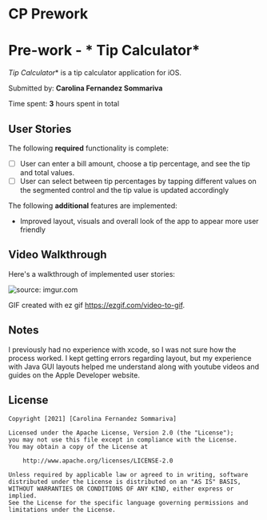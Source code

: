 # CP Prework 
 
# Pre-work - * Tip Calculator*

*Tip Calculator** is a tip calculator application for iOS.

Submitted by: **Carolina Fernandez Sommariva**

Time spent: **3** hours spent in total

## User Stories

The following **required** functionality is complete:

* [ ] User can enter a bill amount, choose a tip percentage, and see the tip and total values.
* [ ] User can select between tip percentages by tapping different values on the segmented control and the tip value is updated accordingly

The following **additional** features are implemented:

- Improved layout, visuals and overall look of the app to appear more user friendly 

## Video Walkthrough

Here's a walkthrough of implemented user stories:

<img src="https://i.imgur.com/wXqpLFy.gif" title="source: imgur.com" /></a>

GIF created with ez gif https://ezgif.com/video-to-gif.

## Notes

I previously had no experience with xcode, so I was not sure how the process worked. 
I kept getting errors regarding layout, but my experience with Java GUI layouts helped 
me understand along with youtube videos and guides on the Apple Developer website. 

## License

    Copyright [2021] [Carolina Fernandez Sommariva]

    Licensed under the Apache License, Version 2.0 (the "License");
    you may not use this file except in compliance with the License.
    You may obtain a copy of the License at

        http://www.apache.org/licenses/LICENSE-2.0

    Unless required by applicable law or agreed to in writing, software
    distributed under the License is distributed on an "AS IS" BASIS,
    WITHOUT WARRANTIES OR CONDITIONS OF ANY KIND, either express or implied.
    See the License for the specific language governing permissions and
    limitations under the License.
